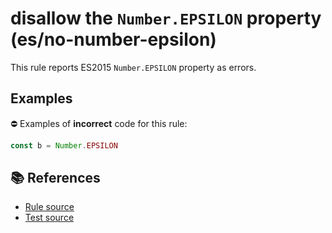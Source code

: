 # disallow the `Number.EPSILON` property (es/no-number-epsilon)

This rule reports ES2015 `Number.EPSILON` property as errors.

## Examples

⛔ Examples of **incorrect** code for this rule:

```js
const b = Number.EPSILON
```

## 📚 References

- [Rule source](https://github.com/mysticatea/eslint-plugin-es/blob/v1.2.0/lib/rules/no-number-epsilon.js)
- [Test source](https://github.com/mysticatea/eslint-plugin-es/blob/v1.2.0/tests/lib/rules/no-number-epsilon.js)
